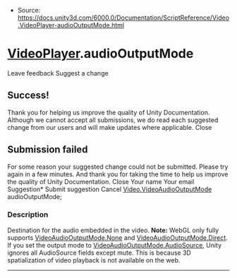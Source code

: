 * Source: https://docs.unity3d.com/6000.0/Documentation/ScriptReference/Video.VideoPlayer-audioOutputMode.html

#  [VideoPlayer](https://docs.unity3d.com/6000.0/Documentation/ScriptReference/Video.VideoPlayer.html).audioOutputMode
Leave feedback
Suggest a change
## Success!
Thank you for helping us improve the quality of Unity Documentation. Although we cannot accept all submissions, we do read each suggested change from our users and will make updates where applicable.
Close
## Submission failed
For some reason your suggested change could not be submitted. Please <a>try again</a> in a few minutes. And thank you for taking the time to help us improve the quality of Unity Documentation.
Close
Your name Your email Suggestion* Submit suggestion
Cancel
[Video.VideoAudioOutputMode](https://docs.unity3d.com/6000.0/Documentation/ScriptReference/Video.VideoAudioOutputMode.html) audioOutputMode; 
### Description
Destination for the audio embedded in the video.
**Note:** WebGL only fully supports [VideoAudioOutputMode.None](https://docs.unity3d.com/6000.0/Documentation/ScriptReference/Video.VideoAudioOutputMode.None.html) and [VideoAudioOutputMode.Direct](https://docs.unity3d.com/6000.0/Documentation/ScriptReference/Video.VideoAudioOutputMode.Direct.html). If you set the output mode to [VideoAudioOutputMode.AudioSource](https://docs.unity3d.com/6000.0/Documentation/ScriptReference/Video.VideoAudioOutputMode.AudioSource.html), Unity ignores all AudioSource fields except mute. This is because 3D spatialization of video playback is not available on the web.
* * *
